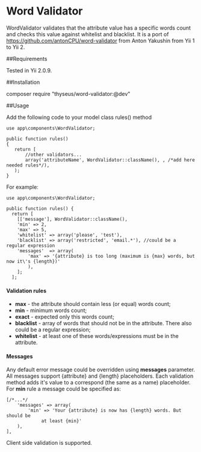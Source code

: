 Word Validator
==============

WordValidator validates that the attribute value has a specific words count and checks this value against whitelist and blacklist.
It is a port of https://github.com/antonCPU/word-validator from Anton Yakushin from Yii 1 to Yii 2.

##Requirements

Tested in Yii 2.0.9.

##Installation

composer require "thyseus/word-validator:@dev"

##Usage

Add the following code to your model class rules() method

~~~
use app\components\WordValidator;

public function rules()
{
   return [
       //other validators...
       array('attributeName', WordValidator::className(), , /*add here needed rules*/),
   );
}

~~~

For example:

~~~
use app\components\WordValidator;

public function rules() {
  return [
    [['message'], WordValidator::className(),
    'min' => 2,
    'max' => 5,
    'whitelist' => array('please', 'test'),
    'blacklist' => array('restricted', 'email.*'), //could be a regular expression
    'messages'  => array(
        'max' => '{attribute} is too long (maximum is {max} words, but now it\'s {length})'
        ),
    ];
  ];
~~~

#### Validation rules
- **max** - the attribute should contain less (or equal) words count;
- **min** - minimum words count;
- **exact** - expected only this words count;
- **blacklist** - array of words that should not be in the attribute.
                There also could be a regular expression;
- **whitelist** - at least one of these words/expressions must be in the attribute.

#### Messages
Any default error message could be overridden using **messages** parameter.
All messages support {attribute} and {length} placeholders. Each validation
method adds it's value to a correspond (the same as a name) placeholder.
For **min** rule a message could be specified as:
~~~
[/*...*/
    'messages' => array(
        'min' => 'Your {attribute} is now has {length} words. But should be
             at least {min}'
    ),
],
~~~

Client side validation is supported.
